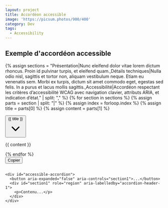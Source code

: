 ```yaml
---
layout: project
title: Accordéon accessible
image: 'https://picsum.photos/900/400'
category: Dev
tags:
  - Accessibility
---
```


<div class="max-w-2xl mx-auto my-8" id="accessible-accordion">
  <h2 id="accordion-title" class="text-2xl font-bold mb-4">Exemple d'accordéon accessible</h2>

  {% assign sections = "Présentation|Nunc eleifend dolor vitae lorem dictum rhoncus. Proin id pulvinar turpis, et eleifend quam.,Détails techniques|Nulla odio nisl, sagittis et tortor non, aliquam vestibulum neque. Etiam eu venenatis sem. Morbi ex turpis, dictum sit amet commodo eget, egestas sed felis. In a purus et lacus mollis sagittis.,Accessibilité|Accordéon respectant les critères d’accessibilité WCAG avec navigation clavier, attributs ARIA, et indication d’état." | split: "," %}
  {% for section in sections %}
    {% assign parts = section | split: "|" %}
    {% assign index = forloop.index %}
    {% assign title = parts[0] %}
    {% assign content = parts[1] %}

  <div class="border-b border-gray-300">
    <button
      class="accordion-header flex w-full items-center justify-between py-3 px-4 font-semibold hover:bg-gray-100 focus:outline-none focus:ring-2 focus:ring-offset-2 focus:ring-[#99bcc1] transition"
      aria-expanded="false"
      aria-controls="section{{ index }}"
      id="accordion-header-{{ index }}"
    >
      <span>{{ title }}</span>
      <svg class="accordion-icon w-5 h-5 transition-transform duration-200 transform" viewBox="0 0 20 20" fill="currentColor" aria-hidden="true">
        <path fill-rule="evenodd" d="M5.23 7.21a.75.75 0 011.06.02L10 10.94l3.71-3.71a.75.75 0 111.06 1.06l-4.24 4.25a.75.75 0 01-1.06 0L5.21 8.29a.75.75 0 01.02-1.08z" clip-rule="evenodd" />
      </svg>
    </button>
    <div
      id="section{{ index }}"
      role="region"
      aria-labelledby="accordion-header-{{ index }}"
      class="accordion-panel hidden px-4 pb-4 text-gray-700"
    >
      <p>{{ content }}</p>
    </div>
  </div>
  {% endfor %}
</div>

<!-- Fenêtre de code à copier -->
<div class="max-w-2xl mx-auto mt-12 bg-gray-100 rounded-lg shadow p-4 relative" role="region" aria-label="Extrait de code">
  <button
    onclick="copyAccordionCode(this)"
    class="absolute top-2 right-2 text-sm bg-[#99bcc1] text-white px-3 py-1 rounded hover:bg-[#82a3a8] focus:outline-none focus:ring-2 focus:ring-offset-2 focus:ring-[#99bcc1]"
    aria-label="Copier le code"
  >
    Copier
  </button>
  <pre class="overflow-x-auto text-sm leading-relaxed"><code id="accordion-code">
&lt;div id="accessible-accordion"&gt;
  &lt;button aria-expanded="false" aria-controls="section1"&gt;...&lt;/button&gt;
  &lt;div id="section1" role="region" aria-labelledby="accordion-header-1"&gt;
    &lt;p&gt;Contenu...&lt;/p&gt;
  &lt;/div&gt;
&lt;/div&gt;
  </code></pre>
</div>

<!-- JS: Accordéon + Copier -->
<script>
  document.querySelectorAll('#accessible-accordion .accordion-header').forEach(button => {
    button.addEventListener('click', () => {
      const expanded = button.getAttribute('aria-expanded') === 'true';
      const contentId = button.getAttribute('aria-controls');
      const content = document.getElementById(contentId);
      const icon = button.querySelector('.accordion-icon');

      document.querySelectorAll('#accessible-accordion .accordion-header').forEach(btn => {
        btn.setAttribute('aria-expanded', 'false');
        btn.querySelector('.accordion-icon').classList.remove('rotate-180');
      });
      document.querySelectorAll('#accessible-accordion .accordion-panel').forEach(panel => {
        panel.classList.add('hidden');
      });

      if (!expanded) {
        button.setAttribute('aria-expanded', 'true');
        content.classList.remove('hidden');
        icon.classList.add('rotate-180');
      }
    });
  });

  function copyAccordionCode(button) {
    const code = document.getElementById("accordion-code").innerText;
    navigator.clipboard.writeText(code).then(() => {
      const original = button.innerText;
      button.innerText = "Copié !";
      setTimeout(() => button.innerText = original, 2000);
    });
  }
</script>

<style>
  .accordion-icon.rotate-180 {
    transform: rotate(180deg);
  }
</style>
